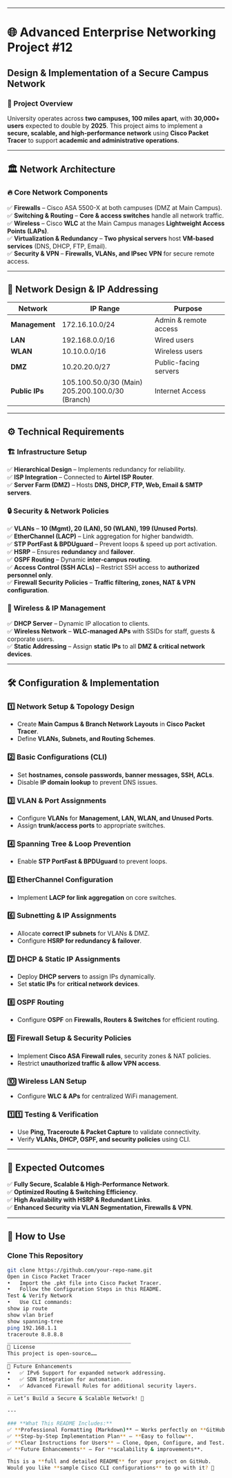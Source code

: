 ________________________________________
# 🌐 Advanced Enterprise Networking Project #12  
## **Design & Implementation of a Secure Campus Network**  

### 📌 Project Overview  
University operates across **two campuses, 100 miles apart**, with **30,000+ users** expected to double by **2025**. This project aims to implement a **secure, scalable, and high-performance network** using **Cisco Packet Tracer** to support **academic and administrative operations**.  

---

## 🏛 **Network Architecture**  

### 🔥 **Core Network Components**  
✅ **Firewalls** – Cisco ASA 5500-X at both campuses (DMZ at Main Campus).  
✅ **Switching & Routing** – **Core & access switches** handle all network traffic.  
✅ **Wireless** – Cisco **WLC** at the Main Campus manages **Lightweight Access Points (LAPs)**.  
✅ **Virtualization & Redundancy** – **Two physical servers** host **VM-based services** (DNS, DHCP, FTP, Email).  
✅ **Security & VPN** – **Firewalls, VLANs, and IPsec VPN** for secure remote access.  

---

## 📡 **Network Design & IP Addressing**  
| **Network**    | **IP Range**         | **Purpose** |
|---------------|---------------------|-------------|
| **Management** | 172.16.10.0/24      | Admin & remote access |
| **LAN**        | 192.168.0.0/16      | Wired users |
| **WLAN**       | 10.10.0.0/16        | Wireless users |
| **DMZ**        | 10.20.20.0/27       | Public-facing servers |
| **Public IPs** | 105.100.50.0/30 (Main) <br> 205.200.100.0/30 (Branch) | Internet Access |

---

## ⚙️ **Technical Requirements**  

### 🏗 **Infrastructure Setup**  
✅ **Hierarchical Design** – Implements redundancy for reliability.  
✅ **ISP Integration** – Connected to **Airtel ISP Router**.  
✅ **Server Farm (DMZ)** – Hosts **DNS, DHCP, FTP, Web, Email & SMTP servers**.  

### 🔒 **Security & Network Policies**  
✅ **VLANs** – **10 (Mgmt), 20 (LAN), 50 (WLAN), 199 (Unused Ports)**.  
✅ **EtherChannel (LACP)** – Link aggregation for higher bandwidth.  
✅ **STP PortFast & BPDUguard** – Prevent loops & speed up port activation.  
✅ **HSRP** – Ensures **redundancy** and **failover**.  
✅ **OSPF Routing** – Dynamic **inter-campus routing**.  
✅ **Access Control (SSH ACLs)** – Restrict SSH access to **authorized personnel only**.  
✅ **Firewall Security Policies** – **Traffic filtering, zones, NAT & VPN configuration**.  

### 📡 **Wireless & IP Management**  
✅ **DHCP Server** – Dynamic IP allocation to clients.  
✅ **Wireless Network** – **WLC-managed APs** with SSIDs for staff, guests & corporate users.  
✅ **Static Addressing** – Assign **static IPs** to all **DMZ & critical network devices**.  

---

## 🛠 **Configuration & Implementation**  
### **1️⃣ Network Setup & Topology Design**  
- Create **Main Campus & Branch Network Layouts** in **Cisco Packet Tracer**.  
- Define **VLANs, Subnets, and Routing Schemes**.  

### **2️⃣ Basic Configurations (CLI)**  
- Set **hostnames, console passwords, banner messages, SSH, ACLs**.  
- Disable **IP domain lookup** to prevent DNS issues.  

### **3️⃣ VLAN & Port Assignments**  
- Configure **VLANs** for **Management, LAN, WLAN, and Unused Ports**.  
- Assign **trunk/access ports** to appropriate switches.  

### **4️⃣ Spanning Tree & Loop Prevention**  
- Enable **STP PortFast & BPDUguard** to prevent loops.  

### **5️⃣ EtherChannel Configuration**  
- Implement **LACP for link aggregation** on core switches.  

### **6️⃣ Subnetting & IP Assignments**  
- Allocate **correct IP subnets** for VLANs & DMZ.  
- Configure **HSRP for redundancy & failover**.  

### **7️⃣ DHCP & Static IP Assignments**  
- Deploy **DHCP servers** to assign IPs dynamically.  
- Set **static IPs** for **critical network devices**.  

### **8️⃣ OSPF Routing**  
- Configure **OSPF** on **Firewalls, Routers & Switches** for efficient routing.  

### **9️⃣ Firewall Setup & Security Policies**  
- Implement **Cisco ASA Firewall rules**, security zones & NAT policies.  
- Restrict **unauthorized traffic & allow VPN access**.  

### **🔟 Wireless LAN Setup**  
- Configure **WLC & APs** for centralized WiFi management.  

### **1️⃣1️⃣ Testing & Verification**  
- Use **Ping, Traceroute & Packet Capture** to validate connectivity.  
- Verify **VLANs, DHCP, OSPF, and security policies** using CLI.  

---

## 🚀 **Expected Outcomes**  
✅ **Fully Secure, Scalable & High-Performance Network**.  
✅ **Optimized Routing & Switching Efficiency**.  
✅ **High Availability with HSRP & Redundant Links**.  
✅ **Enhanced Security via VLAN Segmentation, Firewalls & VPN**.  

---

## 📌 **How to Use**  
### **Clone This Repository**  
```sh
git clone https://github.com/your-repo-name.git
Open in Cisco Packet Tracer
•	Import the .pkt file into Cisco Packet Tracer.
•	Follow the Configuration Steps in this README.
Test & Verify Network
•	Use CLI commands:
show ip route  
show vlan brief  
show spanning-tree  
ping 192.168.1.1  
traceroute 8.8.8.8  
________________________________________
📜 License
This project is open-source……
________________________________________
🎯 Future Enhancements
•	✅ IPv6 Support for expanded network addressing.
•	✅ SDN Integration for automation.
•	✅ Advanced Firewall Rules for additional security layers.
________________________________________
🔥 Let’s Build a Secure & Scalable Network! 🚀

---

### **What This README Includes:**  
✅ **Professional Formatting (Markdown)** – Works perfectly on **GitHub**.  
✅ **Step-by-Step Implementation Plan** – **Easy to follow**.  
✅ **Clear Instructions for Users** – Clone, Open, Configure, and Test.  
✅ **Future Enhancements** – For **scalability & improvements**.  

This is a **full and detailed README** for your project on GitHub.  
Would you like **sample Cisco CLI configurations** to go with it? 🚀

